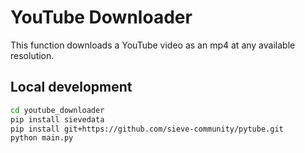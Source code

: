 # YouTube Downloader

This function downloads a YouTube video as an mp4 at any available resolution.

## Local development

```bash
cd youtube_downloader
pip install sievedata
pip install git+https://github.com/sieve-community/pytube.git
python main.py
```
